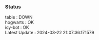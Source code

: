 ### Status


table : DOWN  
hogwarts : OK  
icy-bot : OK  
Latest Update : 2024-03-22 21:07:36.171579

